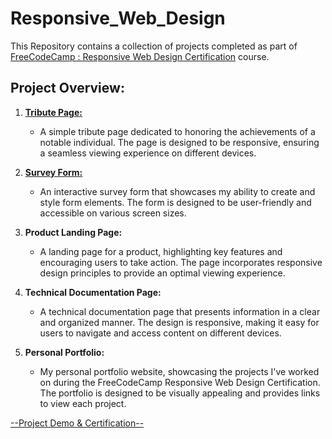 # Responsive_Web_Design
This Repository contains a collection of projects completed as part of <a href="https://www.freecodecamp.org/learn/2022/responsive-web-design/">FreeCodeCamp : Responsive Web Design Certification</a> course.


## Project Overview:

1. <a href="https://www.freecodecamp.org/learn/2022/responsive-web-design/build-a-tribute-page-project/build-a-tribute-page">**Tribute Page:**</a>
   - A simple tribute page dedicated to honoring the achievements of a notable individual. The page is designed to be responsive, ensuring a seamless viewing experience on different devices.

2. <a href="https://www.freecodecamp.org/learn/2022/responsive-web-design/build-a-survey-form-project/build-a-survey-form">**Survey Form:**</a>
   - An interactive survey form that showcases my ability to create and style form elements. The form is designed to be user-friendly and accessible on various screen sizes.

3. **Product Landing Page:**
   - A landing page for a product, highlighting key features and encouraging users to take action. The page incorporates responsive design principles to provide an optimal viewing experience.

4. **Technical Documentation Page:**
   - A technical documentation page that presents information in a clear and organized manner. The design is responsive, making it easy for users to navigate and access content on different devices.

5. **Personal Portfolio:**
   - My personal portfolio website, showcasing the projects I've worked on during the FreeCodeCamp Responsive Web Design Certification. The portfolio is designed to be visually appealing and provides links to view each project.

<a href="https://www.freecodecamp.org/certification/Nivetha_S/responsive-web-design">--Project Demo & Certification--</a>

